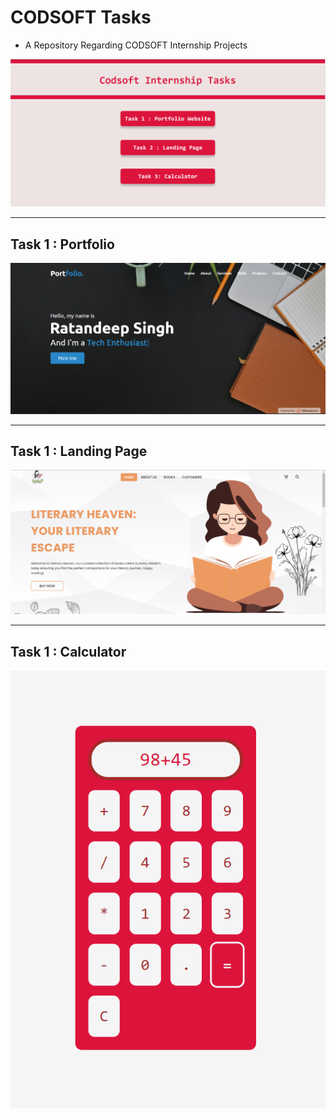 # CODSOFT Tasks
- A Repository Regarding CODSOFT Internship Projects

![Tasks](Tasks.png)

---

## Task 1 : Portfolio
![Portfolio](Portfolio.png)

---

## Task 1 : Landing Page
![Landing_page](Landing_page.png)

---

## Task 1 : Calculator
![calculator|400](calculator.png)


